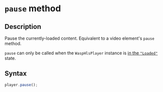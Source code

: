 # `pause` method

## Description

Pause the currently-loaded content.
Equivalent to a video element's `pause` method.

`pause` can only be called when the `WaspHlsPlayer` instance is [in the
`"Loaded"`](./getPlayerState.md) state.

## Syntax

```js
player.pause();
```
